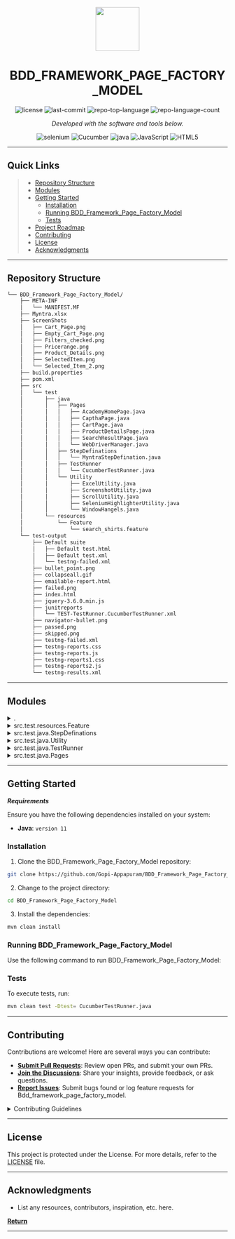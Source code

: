 <p align="center">
  <img src="https://upload.wikimedia.org/wikipedia/commons/thumb/9/9f/Selenium_logo.svg/768px-Selenium_logo.svg.png" width="100" />
</p>
<p align="center">
    <h1 align="center">BDD_FRAMEWORK_PAGE_FACTORY_MODEL</h1>
</p>
<p align="center">
	<img src="https://img.shields.io/github/license/Gopi-Appapuram/BDD_Framework_Page_Factory_Model.git?style=flat&color=0080ff" alt="license">
	<img src="https://img.shields.io/github/last-commit/Gopi-Appapuram/BDD_Framework_Page_Factory_Model.git?style=flat&logo=git&logoColor=white&color=0080ff" alt="last-commit">
	<img src="https://img.shields.io/github/languages/top/Gopi-Appapuram/BDD_Framework_Page_Factory_Model.git?style=flat&color=0080ff" alt="repo-top-language">
	<img src="https://img.shields.io/github/languages/count/Gopi-Appapuram/BDD_Framework_Page_Factory_Model.git?style=flat&color=0080ff" alt="repo-language-count">
<p>
<p align="center">
		<em>Developed with the software and tools below.</em>
</p>
<p align="center">
	<img src="https://img.shields.io/badge/Selinum-%90EE90.svg?style=flat&logo=selenium&logoColor=white" alt="selenium">
   	 <img src="https://img.shields.io/badge/cucumber-%013220.svg?style=flat&logo=cucumber&logoColor=white" alt="Cucumber">
	<img src="https://img.shields.io/badge/java-%23ED8B00.svg?style=flat&logo=openjdk&logoColor=white" alt="java">
	<img src="https://img.shields.io/badge/JavaScript-F7DF1E.svg?style=flat&logo=JavaScript&logoColor=black" alt="JavaScript">
	<img src="https://img.shields.io/badge/HTML5-E34F26.svg?style=flat&logo=HTML5&logoColor=white" alt="HTML5">
</p>
<hr>

##  Quick Links

> - [ Repository Structure](#repository-structure)
> - [ Modules](#modules)
> - [ Getting Started](#getting-started)
>   - [ Installation](#-installation)
>   - [ Running BDD_Framework_Page_Factory_Model](#running-BDD_Framework_Page_Factory_Model)
>   - [ Tests](#tests)
> - [ Project Roadmap](#project-roadmap)
> - [ Contributing](#contributing)
> - [ License](#license)
> - [ Acknowledgments](#acknowledgments)

---

##  Repository Structure

```sh
└── BDD_Framework_Page_Factory_Model/
    ├── META-INF
    │   └── MANIFEST.MF
    ├── Myntra.xlsx
    ├── ScreenShots
    │   ├── Cart_Page.png
    │   ├── Empty_Cart_Page.png
    │   ├── Filters_checked.png
    │   ├── Pricerange.png
    │   ├── Product_Details.png
    │   ├── SelectedItem.png
    │   └── Selected_Item_2.png
    ├── build.properties
    ├── pom.xml
    ├── src
    │   └── test
    │       ├── java
    │       │   ├── Pages
    │       │   │   ├── AcademyHomePage.java
    │       │   │   ├── CapthaPage.java
    │       │   │   ├── CartPage.java
    │       │   │   ├── ProductDetailsPage.java
    │       │   │   ├── SearchResultPage.java
    │       │   │   └── WebDriverManager.java
    │       │   ├── StepDefinations
    │       │   │   └── MyntraStepDefination.java
    │       │   ├── TestRunner
    │       │   │   └── CucumberTestRunner.java
    │       │   └── Utility
    │       │       ├── ExcelUtility.java
    │       │       ├── ScreenshotUtility.java
    │       │       ├── ScrollUtility.java
    │       │       ├── SeleniumHighlighterUtility.java
    │       │       └── WindowHangels.java
    │       └── resources
    │           └── Feature
    │               └── search_shirts.feature
    └── test-output
        ├── Default suite
        │   ├── Default test.html
        │   ├── Default test.xml
        │   └── testng-failed.xml
        ├── bullet_point.png
        ├── collapseall.gif
        ├── emailable-report.html
        ├── failed.png
        ├── index.html
        ├── jquery-3.6.0.min.js
        ├── junitreports
        │   └── TEST-TestRunner.CucumberTestRunner.xml
        ├── navigator-bullet.png
        ├── passed.png
        ├── skipped.png
        ├── testng-failed.xml
        ├── testng-reports.css
        ├── testng-reports.js
        ├── testng-reports1.css
        ├── testng-reports2.js
        └── testng-results.xml
```

---

##  Modules

<details closed><summary>.</summary>

| File                                                                                                  | Summary                             |
| ---                                                                                                   | ---                                 |
| [pom.xml](https://github.com/Gopi-Appapuram/BDD_Framework_Page_Factory_Model.git/blob/master/pom.xml) |  `pom.xml` |

</details>

<details closed><summary>src.test.resources.Feature</summary>

| File                                                                                                                                                         | Summary                                                                      |
| ---                                                                                                                                                          | ---                                                                          |
| [search_shirts.feature](https://github.com/Gopi-Appapuram/BDD_Framework_Page_Factory_Model.git/blob/master/src/test/resources/Feature/search_shirts.feature) | `src/test/resources/Feature/search_shirts.feature` |

</details>

<details closed><summary>src.test.java.StepDefinations</summary>

| File                                                                                                                                                                    | Summary                                                                             |
| ---                                                                                                                                                                     | ---                                                                                 |
| [MyntraStepDefination.java](https://github.com/Gopi-Appapuram/BDD_Framework_Page_Factory_Model.git/blob/master/src/test/java/StepDefinations/MyntraStepDefination.java) | `src/test/java/StepDefinations/MyntraStepDefination.java` |

</details>

<details closed><summary>src.test.java.Utility</summary>

| File                                                                                                                                                                        | Summary                                                                           |
| ---                                                                                                                                                                         | ---                                                                               |
| [ExcelUtility.java](https://github.com/Gopi-Appapuram/BDD_Framework_Page_Factory_Model.git/blob/master/src/test/java/Utility/ExcelUtility.java)                             | `src/test/java/Utility/ExcelUtility.java`               |
| [SeleniumHighlighterUtility.java](https://github.com/Gopi-Appapuram/BDD_Framework_Page_Factory_Model.git/blob/master/src/test/java/Utility/SeleniumHighlighterUtility.java) | `src/test/java/Utility/SeleniumHighlighterUtility.java` |
| [WindowHangels.java](https://github.com/Gopi-Appapuram/BDD_Framework_Page_Factory_Model.git/blob/master/src/test/java/Utility/WindowHangels.java)                           | `src/test/java/Utility/WindowHangels.java`              |
| [ScrollUtility.java](https://github.com/Gopi-Appapuram/BDD_Framework_Page_Factory_Model.git/blob/master/src/test/java/Utility/ScrollUtility.java)                           | `src/test/java/Utility/ScrollUtility.java`              |
| [ScreenshotUtility.java](https://github.com/Gopi-Appapuram/BDD_Framework_Page_Factory_Model.git/blob/master/src/test/java/Utility/ScreenshotUtility.java)                   | `src/test/java/Utility/ScreenshotUtility.java`          |

</details>

<details closed><summary>src.test.java.TestRunner</summary>

| File                                                                                                                                                           | Summary                                                                      |
| ---                                                                                                                                                            | ---                                                                          |
| [CucumberTestRunner.java](https://github.com/Gopi-Appapuram/BDD_Framework_Page_Factory_Model.git/blob/master/src/test/java/TestRunner/CucumberTestRunner.java) | `src/test/java/TestRunner/CucumberTestRunner.java` |

</details>

<details closed><summary>src.test.java.Pages</summary>

| File                                                                                                                                                      | Summary                                                                 |
| ---                                                                                                                                                       | ---                                                                     |
| [CapthaPage.java](https://github.com/Gopi-Appapuram/BDD_Framework_Page_Factory_Model.git/blob/master/src/test/java/Pages/CapthaPage.java)                 | `src/test/java/Pages/CapthaPage.java`         |
| [AcademyHomePage.java](https://github.com/Gopi-Appapuram/BDD_Framework_Page_Factory_Model.git/blob/master/src/test/java/Pages/AcademyHomePage.java)       | `src/test/java/Pages/AcademyHomePage.java`    |
| [SearchResultPage.java](https://github.com/Gopi-Appapuram/BDD_Framework_Page_Factory_Model.git/blob/master/src/test/java/Pages/SearchResultPage.java)     | `src/test/java/Pages/SearchResultPage.java`   |
| [ProductDetailsPage.java](https://github.com/Gopi-Appapuram/BDD_Framework_Page_Factory_Model.git/blob/master/src/test/java/Pages/ProductDetailsPage.java) | `src/test/java/Pages/ProductDetailsPage.java` |
| [CartPage.java](https://github.com/Gopi-Appapuram/BDD_Framework_Page_Factory_Model.git/blob/master/src/test/java/Pages/CartPage.java)                     | `src/test/java/Pages/CartPage.java`           |
| [WebDriverManager.java](https://github.com/Gopi-Appapuram/BDD_Framework_Page_Factory_Model.git/blob/master/src/test/java/Pages/WebDriverManager.java)     | `src/test/java/Pages/WebDriverManager.java`   |

</details>

---

##  Getting Started

***Requirements***

Ensure you have the following dependencies installed on your system:

* **Java**: `version 11`

###  Installation

1. Clone the BDD_Framework_Page_Factory_Model repository:

```sh
git clone https://github.com/Gopi-Appapuram/BDD_Framework_Page_Factory_Model.git
```

2. Change to the project directory:

```sh
cd BDD_Framework_Page_Factory_Model
```

3. Install the dependencies:

```sh
mvn clean install
```

###  Running BDD_Framework_Page_Factory_Model

Use the following command to run BDD_Framework_Page_Factory_Model:


###  Tests

To execute tests, run:

```sh
mvn clean test -Dtest= CucumberTestRunner.java
```

---


##  Contributing

Contributions are welcome! Here are several ways you can contribute:

- **[Submit Pull Requests](https://github.com/Gopi-Appapuram/BDD_Framework_Page_Factory_Model.git/blob/main/CONTRIBUTING.md)**: Review open PRs, and submit your own PRs.
- **[Join the Discussions](https://github.com/Gopi-Appapuram/BDD_Framework_Page_Factory_Model.git/discussions)**: Share your insights, provide feedback, or ask questions.
- **[Report Issues](https://github.com/Gopi-Appapuram/BDD_Framework_Page_Factory_Model.git/issues)**: Submit bugs found or log feature requests for Bdd_framework_page_factory_model.

<details closed>
    <summary>Contributing Guidelines</summary>

1. **Fork the Repository**: Start by forking the project repository to your GitHub account.
2. **Clone Locally**: Clone the forked repository to your local machine using a Git client.
   ```sh
   git clone https://github.com/Gopi-Appapuram/BDD_Framework_Page_Factory_Model.git
   ```
3. **Create a New Branch**: Always work on a new branch, giving it a descriptive name.
   ```sh
   git checkout -b new-feature-x
   ```
4. **Make Your Changes**: Develop and test your changes locally.
5. **Commit Your Changes**: Commit with a clear message describing your updates.
   ```sh
   git commit -m 'Implemented new feature x.'
   ```
6. **Push to GitHub**: Push the changes to your forked repository.
   ```sh
   git push origin new-feature-x
   ```
7. **Submit a Pull Request**: Create a PR against the original project repository. Clearly describe the changes and their motivations.

Once your PR is reviewed and approved, it will be merged into the main branch.

</details>

---

##  License

This project is protected under the License. For more details, refer to the [LICENSE](https://choosealicense.com/licenses/) file.

---

##  Acknowledgments

- List any resources, contributors, inspiration, etc. here.

[**Return**](#-quick-links)

---

